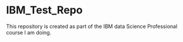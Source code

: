# IBM_Test_Repo

This repository is created as part of the IBM data Science Professional course I am doing.
